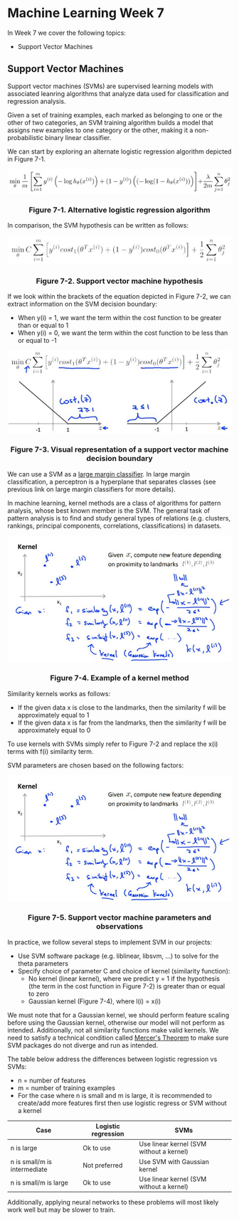 # Machine Learning Week 7

In Week 7 we cover the following topics:
* Support Vector Machines

## Support Vector Machines

Support vector machines (SVMs) are supervised learning models with associated leanring algorithms that analyze data used for classification and regression analysis.

Given a set of training examples, each marked as belonging to one or the other of two categories, an SVM training algorithm builds a model that assigns new examples to one category or the other, making it a non-probabilistic binary linear classifier.

We can start by exploring an alternate logistic regression algorithm depicted in Figure 7-1.

<div align="center">
  <img src="photos/svmlog.jpg">
  <h3>Figure 7-1. Alternative logistic regression algorithm</h3>
</div>

In comparison, the SVM hypothesis can be written as follows:

<div align="center">
  <img src="photos/svmhypo.jpg">
  <h3>Figure 7-2. Support vector machine hypothesis</h3>
</div>

If we look within the brackets of the equation depicted in Figure 7-2, we can extract information on the SVM decision boundary:
* When y(i) = 1, we want the term within the cost function to be greater than or equal to 1
* When y(i) = 0, we want the term within the cost function to be less than or equal to -1

<div align="center">
  <img src="photos/svmbound.jpg">
  <h3>Figure 7-3. Visual representation of a support vector machine decision boundary</h3>
</div>

We can use a SVM as a [large margin classifier](http://www.cs.colostate.edu/~cs545/fall16/lib/exe/fetch.php?media=wiki:07_svm.pdf). In large margin classification, a perceptron is a hyperplane that separates classes (see previous link on large margin classifiers for more details).

In machine learning, kernel methods are a class of algorithms for pattern analysis, whose best known member is the SVM. The general task of pattern analysis is to find and study general types of relations (e.g. clusters, rankings, principal components, correlations, classifications) in datasets.

<div align="center">
  <img src="photos/svmkernel.jpg">
  <h3>Figure 7-4. Example of a kernel method</h3>
</div>

Similarity kernels works as follows:

* If the given data x is close to the landmarks, then the similarity f will be approximately equal to 1
* If the given data x is far from the landmarks, then the similarity f will be approximately equal to 0

To use kernels with SVMs simply refer to Figure 7-2 and replace the x(i) terms with f(i) similarity term.

SVM parameters are chosen based on the following factors:

<div align="center">
  <img src="photos/svmkernel.jpg">
  <h3>Figure 7-5. Support vector machine parameters and observations</h3>
</div>

In practice, we follow several steps to implement SVM in our projects:
* Use SVM software package (e.g. liblinear, libsvm, ...) to solve for the theta parameters
* Specify choice of parameter C and choice of kernel (similarity function):
  * No kernel (linear kernel), where we predict y = 1 if the hypothesis (the term in the cost function in Figure 7-2) is greater than or equal to zero
  * Gaussian kernel (Figure 7-4), where l(i) = x(i)

We must note that for a Gaussian kernel, we should perform feature scaling before using the Gaussian kernel, otherwise our model will not perform as intended. Additionally, not all similarity functions make valid kernels. We need to satisfy a technical condition called [Mercer's Theorem](https://www.quora.com/What-is-an-intuitive-explanation-of-Mercers-Theorem) to make sure SVM packages do not diverge and run as intended.

The table below address the differences between logistic regression vs SVMs:
* n = number of features
* m = number of training examples
* For the case where n is small and m is large, it is recommended to create/add more features first then use logistic regress or SVM without a kernel

Case | Logistic regression | SVMs
--- | --- | ---
n is large| Ok to use | Use linear kernel (SVM without a kernel)
n is small/m is intermediate | Not preferred | Use SVM with Gaussian kernel
n is small/m is large | Ok to use | Use linear kernel (SVM without a kernel)

Additionally, applying neural networks to these problems will most likely work well but may be slower to train.
